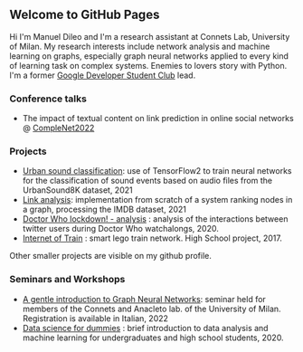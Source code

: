 ## Welcome to GitHub Pages

Hi I'm Manuel Dileo and I'm a research assistant at Connets Lab, University of Milan. My research interests include network analysis and machine learning on graphs, especially graph neural networks applied to every kind of learning task on complex systems. Enemies to lovers story with Python. I'm a former [Google Developer Student Club](https://developers.google.com/community/dsc) lead.

### Conference talks
- The impact of textual content on link prediction in online social networks @ [CompleNet2022](https://complenet.weebly.com/)

### Projects
- [Urban sound classification](https://github.com/manuel-dileo/urban-sound-classification): use of TensorFlow2 to train neural networks for the classification of sound events based on audio files from the UrbanSound8K dataset, 2021
- [Link analysis](https://github.com/manuel-dileo/link-analysis): implementation from scratch of a system ranking nodes in a graph, processing the IMDB dataset, 2021
- [Doctor Who lockdown! - analysis](https://manuel-dileo.github.io/dwlockdown-analysis/) : analysis of the interactions between twitter users during Doctor Who watchalongs, 2020.
- [Internet of Train](https://www.youtube.com/watch?v=kbr8-gY6WUQ) : smart lego train network. High School project, 2017.
<!-- - [Pokémon Data Science](https://manuel-dileo.github.io/pokemon-data-science/) : Exploratory analysis and ML algorithms in pokémon world, 2019. -->

Other smaller projects are visible on my github profile.

### Seminars and Workshops
- [A gentle introduction to Graph Neural Networks](https://studio.youtube.com/video/lbUjLRt3CHU/edit): seminar held for members of the Connets and Anacleto lab. of the University of Milan. Registration is available in Italian, 2022
- [Data science for dummies](https://github.com/dsc-unimi/data-science-for-dummies) : brief introduction to data analysis and machine learning for undergraduates and high school students, 2020.

